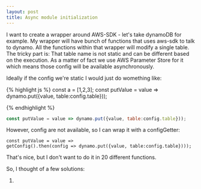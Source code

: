 ```yaml
---
layout: post
title: Async module initialization
---
```


I want to create a wrapper around AWS-SDK - let's take dynamoDB for example.
My wrapper will have bunch of functions that uses aws-sdk to talk to dynamo. 
All the functions within that wrapper will modify a single table. The tricky part is: That table name is not static and can be different based on the execution. As a matter of fact we use AWS Parameter Store for it which means those config will be available asynchronously.

Ideally if the config we're static I would just do womething like:

{% highlight js %}
const a = [1,2,3];
const putValue = value => dynamo.put({value, table:config.table}));

{% endhighlight %}

```js
const putValue = value => dynamo.put({value, table:config.table}));
```

However, config are not available, so I can wrap it with a configGetter:
```
const putValue = value => 
getConfig().then(config => dynamo.put({value, table:config.table})));
```

That's nice, but I don't want to do it in 20 different functions.

So, I thought of a few solutions:

1. 
